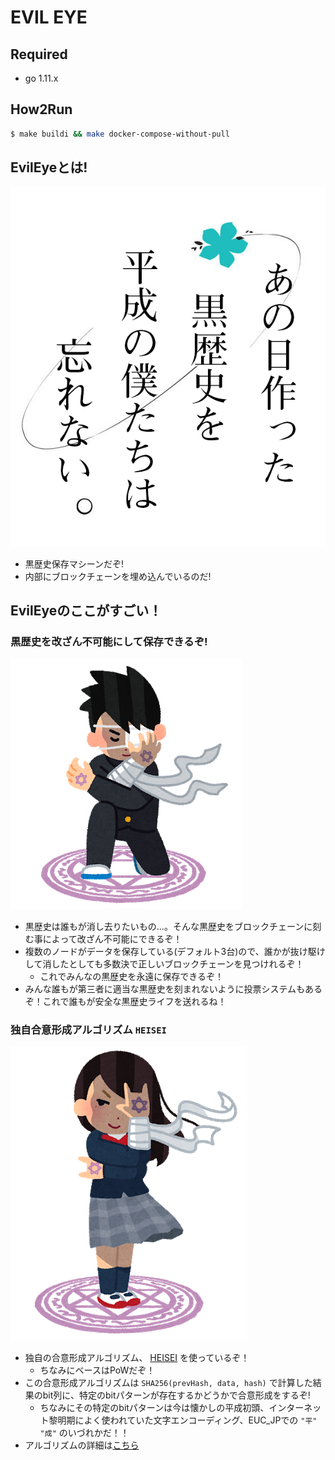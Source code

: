 # EVIL EYE

## Required
- go 1.11.x

## How2Run
``` sh
$ make buildi && make docker-compose-without-pull
```

## EvilEyeとは!
![](images/anokuro.png)
- 黒歴史保存マシーンだぞ!
- 内部にブロックチェーンを埋め込んでいるのだ!

## EvilEyeのここがすごい！
### 黒歴史を改ざん不可能にして保存できるぞ!
![](images/chu2male.png)
- 黒歴史は誰もが消し去りたいもの...。そんな黒歴史をブロックチェーンに刻む事によって改ざん不可能にできるぞ！
- 複数のノードがデータを保存している(デフォルト3台)ので、誰かが抜け駆けして消したとしても多数決で正しいブロックチェーンを見つけれるぞ！
    - これでみんなの黒歴史を永遠に保存できるぞ！
- みんな誰もが第三者に適当な黒歴史を刻まれないように投票システムもあるぞ！これで誰もが安全な黒歴史ライフを送れるね！
### 独自合意形成アルゴリズム `HEISEI`
![](images/chu2female.png)
- 独自の合意形成アルゴリズム、 [HEISEI](https://github.com/NoahOrberg/evileye/blob/master/doc/consensus.md) を使っているぞ！
    - ちなみにベースはPoWだぞ！
- この合意形成アルゴリズムは `SHA256(prevHash, data, hash)` で計算した結果のbit列に、特定のbitパターンが存在するかどうかで合意形成をするぞ!
    - ちなみにその特定のbitパターンは今は懐かしの平成初頭、インターネット黎明期によく使われていた文字エンコーディング、EUC_JPでの `"平"` `"成"` のいづれかだ！！
- アルゴリズムの詳細は[こちら](https://github.com/NoahOrberg/evileye/blob/master/doc/consensus.md)
